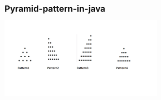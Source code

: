 # Pyramid-pattern-in-java



![alt text](https://github.com/pritesh899/Pyramid-pattern-in-java/blob/master/Star-Patterns%20Demo.png)
